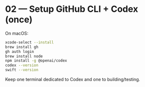 # 02 — Setup GitHub CLI + Codex (once)

On macOS:
```bash
xcode-select --install
brew install gh
gh auth login
brew install node
npm install -g @openai/codex
codex --version
swift --version
```
Keep one terminal dedicated to Codex and one to building/testing.
